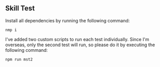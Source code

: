 ## Skill Test

Install all dependencies by running the following command:

```
nmp i
```

I've added two custom scripts to run each test individually. Since I'm overseas, only the second test will run, so please do it by executing the following command:

```
npm run mst2
```
